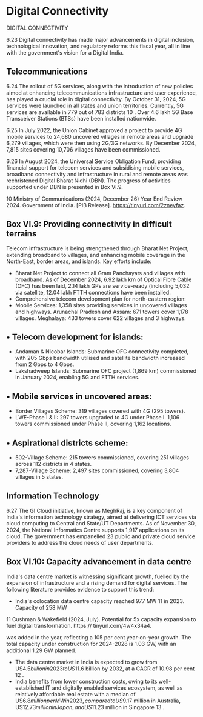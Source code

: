 # Digital Connectivity

DIGITAL CONNECTIVITY

6.23 Digital connectivity has made  major  advancements  in  digital inclusion, technological innovation, and regulatory reforms this fiscal year, all in line with the government's vision for a Digital India.

## Telecommunications

6.24 The rollout of 5G services, along with the introduction of new policies aimed at enhancing telecommunications infrastructure and user experience, has played a crucial role in digital connectivity. By October 31, 2024, 5G services were launched in all states and union territories. Currently, 5G services are available in 779 out of 783 districts 10 . Over 4.6 lakh 5G Base Transceiver Stations (BTSs) have been installed nationwide.

6.25 In July 2022, the Union Cabinet approved a project to provide 4G mobile services to 24,680 uncovered villages in remote areas and upgrade 6,279 villages, which were then using 2G/3G networks. By December 2024, 7,815 sites covering 10,706 villages have been commissioned.

<!-- image -->

6.26 In  August  2024,  the  Universal  Service  Obligation  Fund,  providing  financial support for telecom services and subsidising mobile services, broadband connectivity and infrastructure  in  rural  and  remote  areas  was  rechristened  Digital  Bharat  Nidhi (DBN). The progress of activities supported under DBN is presented in Box VI.9.

10    Ministry of Communications (2024, December 26) Year End Review 2024. Government of India.    [PIB Release]. https://tinyurl.com/2zneyfaz.

## Box VI.9: Providing connectivity in difficult terrains

Telecom  infrastructure  is  being  strengthened  through  Bharat  Net  Project,  extending broadband to villages, and enhancing mobile coverage in the North-East, border areas, and islands. Key efforts include:

- Bharat Net Project to connect all Gram Panchayats and villages with broadband. As of December 2024, 6.92 lakh km of Optical Fibre Cable (OFC) has been laid, 2.14 lakh GPs are service-ready (including 5,032 via satellite, 12.04 lakh FTTH connections have been installed.
- Comprehensive telecom development plan for north-eastern region:
- Mobile  Services:  1,358  sites  providing  services  in  uncovered  villages  and  highways. Arunachal Pradesh and Assam: 671 towers cover 1,178 villages. Meghalaya: 433 towers cover 622 villages and 3 highways.

## •  Telecom development for islands:

-  Andaman &amp; Nicobar Islands: Submarine OFC connectivity completed, with 205 Gbps bandwidth utilised and satellite bandwidth increased from 2 Gbps to 4 Gbps.
-  Lakshadweep Islands: Submarine OFC project (1,869 km) commissioned in January 2024, enabling 5G and FTTH services.

## •  Mobile services in uncovered areas:

- Border Villages Scheme: 319 villages covered with 4G (295 towers).
-  LWE-Phase I &amp; II: 297 towers upgraded to 4G under Phase I. 1,106 towers commissioned under Phase II, covering 1,162 locations.

## •  Aspirational districts scheme:

- 502-Village  Scheme:  215  towers  commissioned,  covering  251  villages  across  112 districts in 4 states.
- 7,287-Village Scheme: 2,497 sites commissioned, covering 3,804 villages in 5 states.

## Information Technology

6.27 The  GI  Cloud  initiative,  known  as  MeghRaj,  is  a  key  component  of  India's information technology strategy, aimed at delivering ICT services via cloud computing to  Central  and  State/UT  Departments.  As  of  November  30,  2024,  the  National Informatics  Centre  supports  1,917  applications  on  its  cloud.  The  government  has empanelled 23 public and private cloud service providers to address the cloud needs of user departments.

## Box VI.10:  Capacity advancement in data centre

India's  data  centre  market  is  witnessing  significant  growth,  fuelled  by  the  expansion  of infrastructure and a rising demand for digital services. The following literature provides evidence to support this trend:

- India's colocation data centre capacity reached 977 MW 11 in 2023. Capacity of 258 MW

11 Cushman &amp; Wakefield (2024, July). Potential for 5x capacity expansion to fuel digital transformation. https:// tinyurl.com/4w4x34a4.

was added in the year, reflecting a 105 per cent year-on-year growth. The total capacity under construction for 2024-2028 is 1.03 GW, with an additional 1.29 GW planned.

- The  data  centre  market  in  India  is  expected  to  grow  from  US$4.5  billion  in  2023  to US$11.6 billion by 2032, at a CAGR of 10.98 per cent 12 .
- India benefits from lower construction costs, owing to its well-established IT and digitally enabled services ecosystem, as well as relatively affordable real estate with a median of US$6.8 million per MW in 2023, compared to US$9.17 million in Australia, US$12.73 million in Japan, and US$11.23 million in Singapore 13 .

##
